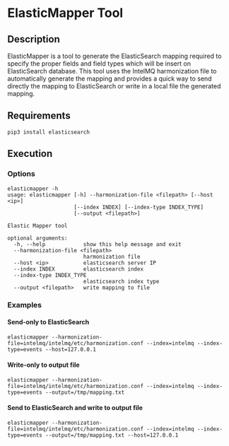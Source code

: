 # ElasticMapper Tool

## Description

ElasticMapper is a tool to generate the ElasticSearch mapping required to specify the proper fields and field types which will be insert on ElasticSearch database. This tool uses the IntelMQ harmonization file to automatically generate the mapping and provides a quick way to send directly the mapping to ElasticSearch or write in a local file the generated mapping.

## Requirements

```
pip3 install elasticsearch
```

## Execution

### Options

```
elasticmapper -h
usage: elasticmapper [-h] --harmonization-file <filepath> [--host <ip>]
                     [--index INDEX] [--index-type INDEX_TYPE]
                     [--output <filepath>]

Elastic Mapper tool

optional arguments:
  -h, --help            show this help message and exit
  --harmonization-file <filepath>
                        harmonization file
  --host <ip>           elasticsearch server IP
  --index INDEX         elasticsearch index
  --index-type INDEX_TYPE
                        elasticsearch index type
  --output <filepath>   write mapping to file
```

### Examples

#### Send-only to ElasticSearch

```
elasticmapper --harmonization-file=intelmq/intelmq/etc/harmonization.conf --index=intelmq --index-type=events --host=127.0.0.1
```

#### Write-only to output file

```
elasticmapper --harmonization-file=intelmq/intelmq/etc/harmonization.conf --index=intelmq --index-type=events --output=/tmp/mapping.txt
```

#### Send to ElasticSearch and write to output file
```
elasticmapper --harmonization-file=intelmq/intelmq/etc/harmonization.conf --index=intelmq --index-type=events --output=/tmp/mapping.txt --host=127.0.0.1
```
